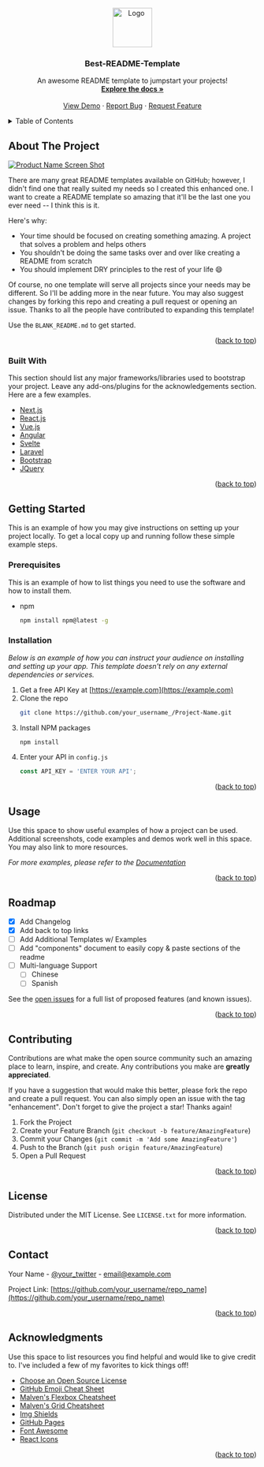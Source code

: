 <div id="top"></div>

<!-- PROJECT LOGO -->
<br />
<div align="center">
  <a href="https://github.com/othneildrew/Best-README-Template">
    <img src="images/logo.png" alt="Logo" width="80" height="80">
  </a>

  <h3 align="center">Best-README-Template</h3>

  <p align="center">
    An awesome README template to jumpstart your projects!
    <br />
    <a href="https://github.com/othneildrew/Best-README-Template"><strong>Explore the docs »</strong></a>
    <br />
    <br />
    <a href="https://github.com/othneildrew/Best-README-Template">View Demo</a>
    ·
    <a href="https://github.com/othneildrew/Best-README-Template/issues">Report Bug</a>
    ·
    <a href="https://github.com/othneildrew/Best-README-Template/issues">Request Feature</a>
  </p>
</div>



<!-- TABLE OF CONTENTS -->
<details>
  <summary>Table of Contents</summary>
  <ol>
    <li>
      <a href="#about-the-project">About The Project</a>
      <ul>
        <li><a href="#built-with">Built With</a></li>
      </ul>
    </li>
    <li>
      <a href="#getting-started">Getting Started</a>
      <ul>
        <li><a href="#prerequisites">Prerequisites</a></li>
        <li><a href="#installation">Installation</a></li>
      </ul>
    </li>
    <li><a href="#usage">Usage</a></li>
    <li><a href="#roadmap">Roadmap</a></li>
    <li><a href="#contributing">Contributing</a></li>
    <li><a href="#license">License</a></li>
    <li><a href="#contact">Contact</a></li>
    <li><a href="#acknowledgments">Acknowledgments</a></li>
  </ol>
</details>



<!-- ABOUT THE PROJECT -->
## About The Project

[![Product Name Screen Shot][product-screenshot]](https://example.com)

There are many great README templates available on GitHub; however, I didn't find one that really suited my needs so I created this enhanced one. I want to create a README template so amazing that it'll be the last one you ever need -- I think this is it.

Here's why:
* Your time should be focused on creating something amazing. A project that solves a problem and helps others
* You shouldn't be doing the same tasks over and over like creating a README from scratch
* You should implement DRY principles to the rest of your life :smile:

Of course, no one template will serve all projects since your needs may be different. So I'll be adding more in the near future. You may also suggest changes by forking this repo and creating a pull request or opening an issue. Thanks to all the people have contributed to expanding this template!

Use the `BLANK_README.md` to get started.

<p align="right">(<a href="#top">back to top</a>)</p>



### Built With

This section should list any major frameworks/libraries used to bootstrap your project. Leave any add-ons/plugins for the acknowledgements section. Here are a few examples.

* [Next.js](https://nextjs.org/)
* [React.js](https://reactjs.org/)
* [Vue.js](https://vuejs.org/)
* [Angular](https://angular.io/)
* [Svelte](https://svelte.dev/)
* [Laravel](https://laravel.com)
* [Bootstrap](https://getbootstrap.com)
* [JQuery](https://jquery.com)

<p align="right">(<a href="#top">back to top</a>)</p>



<!-- GETTING STARTED -->
## Getting Started

This is an example of how you may give instructions on setting up your project locally.
To get a local copy up and running follow these simple example steps.

### Prerequisites

This is an example of how to list things you need to use the software and how to install them.
* npm
  ```sh
  npm install npm@latest -g
  ```

### Installation

_Below is an example of how you can instruct your audience on installing and setting up your app. This template doesn't rely on any external dependencies or services._

1. Get a free API Key at [https://example.com](https://example.com)
2. Clone the repo
   ```sh
   git clone https://github.com/your_username_/Project-Name.git
   ```
3. Install NPM packages
   ```sh
   npm install
   ```
4. Enter your API in `config.js`
   ```js
   const API_KEY = 'ENTER YOUR API';
   ```

<p align="right">(<a href="#top">back to top</a>)</p>



<!-- USAGE EXAMPLES -->
## Usage

Use this space to show useful examples of how a project can be used. Additional screenshots, code examples and demos work well in this space. You may also link to more resources.

_For more examples, please refer to the [Documentation](https://example.com)_

<p align="right">(<a href="#top">back to top</a>)</p>



<!-- ROADMAP -->
## Roadmap

- [x] Add Changelog
- [x] Add back to top links
- [ ] Add Additional Templates w/ Examples
- [ ] Add "components" document to easily copy & paste sections of the readme
- [ ] Multi-language Support
    - [ ] Chinese
    - [ ] Spanish

See the [open issues](https://github.com/othneildrew/Best-README-Template/issues) for a full list of proposed features (and known issues).

<p align="right">(<a href="#top">back to top</a>)</p>



<!-- CONTRIBUTING -->
## Contributing

Contributions are what make the open source community such an amazing place to learn, inspire, and create. Any contributions you make are **greatly appreciated**.

If you have a suggestion that would make this better, please fork the repo and create a pull request. You can also simply open an issue with the tag "enhancement".
Don't forget to give the project a star! Thanks again!

1. Fork the Project
2. Create your Feature Branch (`git checkout -b feature/AmazingFeature`)
3. Commit your Changes (`git commit -m 'Add some AmazingFeature'`)
4. Push to the Branch (`git push origin feature/AmazingFeature`)
5. Open a Pull Request

<p align="right">(<a href="#top">back to top</a>)</p>



<!-- LICENSE -->
## License

Distributed under the MIT License. See `LICENSE.txt` for more information.

<p align="right">(<a href="#top">back to top</a>)</p>



<!-- CONTACT -->
## Contact

Your Name - [@your_twitter](https://twitter.com/your_username) - email@example.com

Project Link: [https://github.com/your_username/repo_name](https://github.com/your_username/repo_name)

<p align="right">(<a href="#top">back to top</a>)</p>



<!-- ACKNOWLEDGMENTS -->
## Acknowledgments

Use this space to list resources you find helpful and would like to give credit to. I've included a few of my favorites to kick things off!

* [Choose an Open Source License](https://choosealicense.com)
* [GitHub Emoji Cheat Sheet](https://www.webpagefx.com/tools/emoji-cheat-sheet)
* [Malven's Flexbox Cheatsheet](https://flexbox.malven.co/)
* [Malven's Grid Cheatsheet](https://grid.malven.co/)
* [Img Shields](https://shields.io)
* [GitHub Pages](https://pages.github.com)
* [Font Awesome](https://fontawesome.com)
* [React Icons](https://react-icons.github.io/react-icons/search)

<p align="right">(<a href="#top">back to top</a>)</p>



<!-- MARKDOWN LINKS & IMAGES -->
<!-- https://www.markdownguide.org/basic-syntax/#reference-style-links -->
[contributors-shield]: https://img.shields.io/github/contributors/othneildrew/Best-README-Template.svg?style=for-the-badge
[contributors-url]: https://github.com/othneildrew/Best-README-Template/graphs/contributors
[forks-shield]: https://img.shields.io/github/forks/othneildrew/Best-README-Template.svg?style=for-the-badge
[forks-url]: https://github.com/othneildrew/Best-README-Template/network/members
[stars-shield]: https://img.shields.io/github/stars/othneildrew/Best-README-Template.svg?style=for-the-badge
[stars-url]: https://github.com/othneildrew/Best-README-Template/stargazers
[issues-shield]: https://img.shields.io/github/issues/othneildrew/Best-README-Template.svg?style=for-the-badge
[issues-url]: https://github.com/othneildrew/Best-README-Template/issues
[license-shield]: https://img.shields.io/github/license/othneildrew/Best-README-Template.svg?style=for-the-badge
[license-url]: https://github.com/othneildrew/Best-README-Template/blob/master/LICENSE.txt
[linkedin-shield]: https://img.shields.io/badge/-LinkedIn-black.svg?style=for-the-badge&logo=linkedin&colorB=555
[linkedin-url]: https://linkedin.com/in/othneildrew
[product-screenshot]: images/screenshot.png
<!-- # TCMR: Beyond Static Features for Temporally Consistent 3D Human Pose and Shape from a Video
| Qualtitative result  | Paper teaser video |
| ------------- | ------------- |
| ![aa](./asset/son.gif) | ![bb](./asset/teaser.gif) |

## Introduction
This repository is the official [Pytorch](https://pytorch.org/) implementation of [Beyond Static Features for Temporally Consistent 3D Human Pose and Shape from a Video](https://arxiv.org/abs/2011.08627). 
The base codes are largely borrowed from [VIBE](https://github.com/mkocabas/VIBE).
Find more qualitative results [here](https://youtu.be/WB3nTnSQDII).

## Installation
TCMR is tested on Ubuntu 16.04 with Pytorch 1.4 and Python 3.7.10. 
You may need sudo privilege for the installation.
```bash
source scripts/install_pip.sh
```
If you have a problem related to `torchgeometry`, please check [this](https://github.com/mks0601/I2L-MeshNet_RELEASE/issues/6#issuecomment-675152527) out.

## Quick demo
- Download the pre-trained demo TCMR and required data by below command and download SMPL layers from [here](https://smpl.is.tue.mpg.de/en) (male&female) and [here](http://smplify.is.tue.mpg.de/) (neutral). Put SMPL layers (pkl files) under `${ROOT}/data/base_data/`.
```bash
source scripts/get_base_data.sh
```
- Run demo with options (e.g. render on plain background). See more option details in bottom lines of `demo.py`.
- A video overlayed with rendered meshes will be saved in `${ROOT}/output/demo_output/`. 
```bash
python demo.py --vid_file demo.mp4 --gpu 0 
```

## Results
Here I report the performance of TCMR.


![table](./asset/table4.png)
![table](./asset/table6.png)

See [our paper](https://arxiv.org/abs/2011.08627) for more details.

## Running TCMR

Download pre-processed data (except InstaVariety dataset) from [here](https://drive.google.com/drive/folders/1oG-vyE77jHUgdTu9tApJuMj8voJ7lklD?usp=sharing).
You may also download datasets from sources and pre-process yourself. Refer to [this](asset/data.md).
Put SMPL layers (pkl files) under `${ROOT}/data/base_data/`.

The data directory structure should follow the below hierarchy.
```
${ROOT}  
|-- data  
|   |-- base_data  
|   |-- preprocessed_data  
|   |-- pretrained_models
```

### Evaluation

- Download pre-trained TCMR weights from [here](https://drive.google.com/drive/folders/1a_nv8MfvToutatBvKaIXP7J_7U4BjSu2?usp=sharing).  
- Run the evaluation code with a corresponding config file to reproduce the performance in the tables of [our paper](https://arxiv.org/abs/2011.08627).
```bash
# dataset: 3dpw, mpii3d, h36m 
python evaluate.py --dataset 3dpw --cfg ./configs/repr_table4_3dpw_model.yaml --gpu 0 
```
- You may test options such as average filtering and rendering. See the bottom lines of `${ROOT}/lib/core/config.py`.
- We checked rendering results of TCMR on 3DPW validation and test sets.

### Reproduction (Training)

- Run the training code with a corresponding config file to reproduce the performance in the tables of [our paper](https://arxiv.org/abs/2011.08627).
- There is a [hard coding](https://github.com/hongsukchoi/TCMR_RELEASE/blob/46462c664f1057fb3c14e2049a377e6bc071d622/lib/dataset/_dataset_3d.py#L92) related to the config file's name. Please use the exact config file to reproduce, instead of changing the content of the default config file.
```bash
# training outputs are saved in `experiments` directory
# mkdir experiments
python train.py --cfg ./configs/repr_table4_3dpw_model.yaml --gpu 0 
```
- After the training, the checkpoints are saved in `${ROOT}/experiments/{date_of_training}/`. Change the config file's `TRAIN.PRETRAINED` with the checkpoint path (either `checkpoint.pth.tar` or `model_best.pth.tar`) and follow the evaluation command.
- You may test the motion discriminator introduced in VIBE by uncommenting the codes that have `exclude motion discriminator` notations.
- We do not release [NeuralAnnot](https://arxiv.org/abs/2011.11232) SMPL annotations of [Human36M](http://vision.imar.ro/human3.6m/description.php) used in our paper yet. Thus the performance in Table 6 may be slightly different with the paper.


## Reference
```
@InProceedings{choi2020beyond,
  title={Beyond Static Features for Temporally Consistent 3D Human Pose and Shape from a Video},
  author={Choi, Hongsuk and Moon, Gyeongsik and Lee, Kyoung Mu},
  booktitle = {Conference on Computer Vision and Pattern Recognition (CVPR)}
  year={2021}
}
```

## License
This project is licensed under the terms of the MIT license.
 -->

